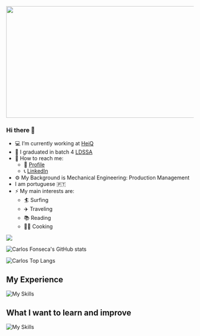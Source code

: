 <div align="center">
  <img src="[https://media.giphy.com/media/dWesBcTLavkZuG35MI/giphy.gif](https://media.giphy.com/media/l4JyNNqiVzBMbDOVO/giphy.gif)" width="600" height="300"/>
</div>

### Hi there 👋

- :computer: I’m currently working at [HeiQ](https://heiq.com/services/)
- :abacus: I graduated in batch 4 [LDSSA](https://www.lisbondatascience.org/)
- :postbox: How to reach me:
  - :e-mail: [Profile](https://ecarlosfonseca.github.io/)
  - :telephone_receiver: [LinkedIn](https://www.linkedin.com/in/ecarlosfonseca/)
- :gear: My Background is Mechanical Engineering: Production Management
- I am portuguese   :portugal:
- ⚡ My main interests are:
  - :surfer: Surfing
  - :airplane: Traveling
  - :books: Reading 
  - :cook: Cooking
  
![](https://komarev.com/ghpvc/?username=ecarlosfonseca&color=blue)

![Carlos Fonseca's GitHub stats](https://github-readme-stats.vercel.app/api?username=ecarlosfonseca&hide=prs,issues,contribs&count_private=true)

![Carlos Top Langs](https://github-readme-stats.vercel.app/api/top-langs/?username=ecarlosfonseca&langs_count=5)

## My Experience
![My Skills](https://skillicons.dev/icons?i=py,vscode,gcp,git,bash,postgres,aws,docker,heroku)
<!-- Adding icons: (https://github.com/tandpfun/skill-icons#icons-list) -->

## What I want to learn and improve
![My Skills](https://skillicons.dev/icons?i=aws,docker,pytorch,flask,django)
